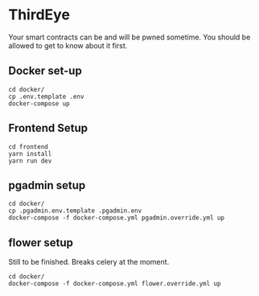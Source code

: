 # ThirdEye 

Your smart contracts can be and will be pwned sometime. You should be allowed to get to know about it first.

## Docker set-up

```
cd docker/
cp .env.template .env
docker-compose up
```

## Frontend Setup

```
cd frontend
yarn install
yarn run dev
```

## pgadmin setup

```
cd docker/
cp .pgadmin.env.template .pgadmin.env
docker-compose -f docker-compose.yml pgadmin.override.yml up
```

## flower setup

Still to be finished. Breaks celery at the moment.

```
cd docker/
docker-compose -f docker-compose.yml flower.override.yml up
```


